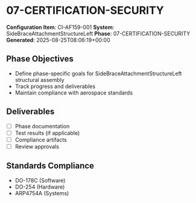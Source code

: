 # 07-CERTIFICATION-SECURITY

**Configuration Item**: CI-AF159-001
**System**: SideBraceAttachmentStructureLeft
**Phase**: 07-CERTIFICATION-SECURITY
**Generated**: 2025-08-25T08:06:19+00:00

## Phase Objectives
- Define phase-specific goals for SideBraceAttachmentStructureLeft structural assembly
- Track progress and deliverables
- Maintain compliance with aerospace standards

## Deliverables
- [ ] Phase documentation
- [ ] Test results (if applicable)
- [ ] Compliance artifacts
- [ ] Review approvals

## Standards Compliance
- DO-178C (Software)
- DO-254 (Hardware)
- ARP4754A (Systems)

